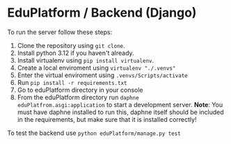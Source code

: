 # EduPlatform / Backend (Django)

To run the server follow these steps:
1. Clone the repository using `git clone`.
2. Install python 3.12 if you haven't already.
3. Install virtualenv using `pip install virtualenv`.
4. Create a local enviroment using `virtualenv "./.venvs"`
5. Enter the virtual enviroment using `.venvs/Scripts/activate`
6. Run `pip install -r requirements.txt`
7. Go to eduPlatform directory in your console
8. From the eduPlatform directory run `daphne eduPlatfrom.asgi:application` to start a development server.
   **Note**: You must have daphne installed to run this, daphne itself should be included in the requirements, but make sure that it is installed correctly!

To test the backend use
`python eduPlatform/manage.py test`